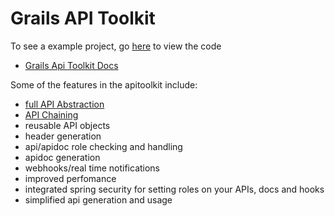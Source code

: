 # Grails API Toolkit

To see a example project, go <a href='https://github.com/orubel/api-example-2.0'>here</a> to view the code

- <a href='https://github.com/orubel/grails-api-toolkit-docs'>Grails Api Toolkit Docs</a>


Some of the features in the apitoolkit include:

- <a href='http://youtu.be/ceg0Y3bDh8k'>full API Abstraction</a>
- <a href='http://youtu.be/O4qNQUhxcRg'>API Chaining</a>
- reusable API objects
- header generation
- api/apidoc role checking and handling
- apidoc generation
- webhooks/real time notifications
- improved perfomance
- integrated spring security for setting roles on your APIs, docs and hooks
- simplified api generation and usage




